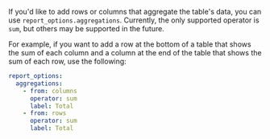 If you'd like to add rows or columns that aggregate the table's data, you can use `report_options.aggregations`. Currently, the only supported operator is `sum`, but others may be supported in the future.

For example, if you want to add a row at the bottom of a table that shows the sum of each column and a column at the end of the table that shows the sum of each row, use the following:

```yaml
report_options:
  aggregations:
    - from: columns
      operator: sum
      label: Total
    - from: rows
      operator: sum
      label: Total
```
